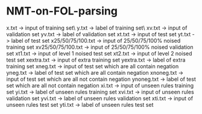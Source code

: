 # NMT-on-FOL-parsing
x.txt -> input of training set\\
y.txt -> label of training set\\
xv.txt -> input of validation set
yv.txt -> label of validation set
xt.txt -> input of test set
yt.txt -> label of test set
x25/50/75/100.txt -> input of 25/50/75/100% noised training set
xv25/50/75/100.txt -> input of 25/50/75/100% noised validation set
xt1.txt -> input of level 1 noised test set
xt2.txt -> input of level 2 noised test set
xextra.txt -> input of extra training set
yextra.txt -> label of extra training set
xneg.txt -> input of test set which are all contain negation
yneg.txt -> label of test set which are all contain negation
xnoneg.txt -> input of test set which are all not contain negation
ynoneg.txt -> label of test set which are all not contain negation
xi.txt -> input of unseen rules training set
yi.txt -> label of unseen rules training set
xvi.txt -> input of unseen rules validation set
yvi.txt -> label of unseen rules validation set
xti.txt -> input of unseen rules test set
yti.txt -> label of unseen rules test set
